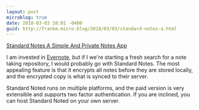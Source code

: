 ```yaml
---
layout: post
microblog: true
date: 2018-03-03 18:01 -0400
guid: http://frankm.micro.blog/2018/03/03/standard-notes-a.html
---
```

[Standard Notes A Simple And Private Notes App](https://standardnotes.org/)

I am invested in [Evernote](https://evernote.com/), but if I we're starting a fresh search for a note taking repository, I would probably go with Standard Notes. The most appealing feature is that it encrypts all notes before they are stored locally, and the encrypted copy is what is synced to their server. 

Standard Noted runs on multiple platforms, and the paid version is very extensible and supports two factor authentication. If you are inclined, you can host Standard Noted on your own server. 
